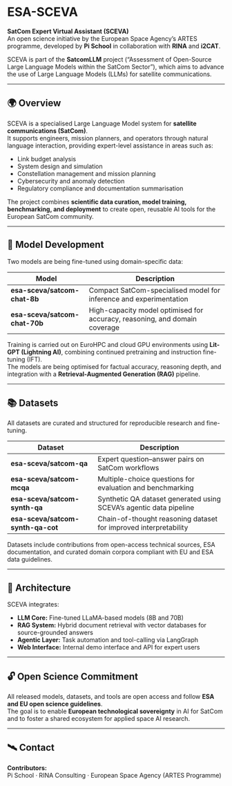 # ESA-SCEVA

**SatCom Expert Virtual Assistant (SCEVA)**  
An open science initiative by the European Space Agency’s ARTES programme, developed by **Pi School** in collaboration with **RINA** and **i2CAT**.

SCEVA is part of the **SatcomLLM** project (“Assessment of Open-Source Large Language Models within the SatCom Sector”), which aims to advance the use of Large Language Models (LLMs) for satellite communications.

---

## 🌍 Overview

SCEVA is a specialised Large Language Model system for **satellite communications (SatCom)**.  
It supports engineers, mission planners, and operators through natural language interaction, providing expert-level assistance in areas such as:

- Link budget analysis  
- System design and simulation  
- Constellation management and mission planning  
- Cybersecurity and anomaly detection  
- Regulatory compliance and documentation summarisation  

The project combines **scientific data curation, model training, benchmarking, and deployment** to create open, reusable AI tools for the European SatCom community.

---

## 🧠 Model Development

Two models are being fine-tuned using domain-specific data:

| Model | Description |
|--------|-------------|
| **esa-sceva/satcom-chat-8b** | Compact SatCom-specialised model for inference and experimentation |
| **esa-sceva/satcom-chat-70b** | High-capacity model optimised for accuracy, reasoning, and domain coverage |

Training is carried out on EuroHPC and cloud GPU environments using **Lit-GPT (Lightning AI)**, combining continued pretraining and instruction fine-tuning (IFT).  
The models are being optimised for factual accuracy, reasoning depth, and integration with a **Retrieval-Augmented Generation (RAG)** pipeline.

---

## 📚 Datasets

All datasets are curated and structured for reproducible research and fine-tuning.

| Dataset | Description |
|----------|-------------|
| **esa-sceva/satcom-qa** | Expert question–answer pairs on SatCom workflows |
| **esa-sceva/satcom-mcqa** | Multiple-choice questions for evaluation and benchmarking |
| **esa-sceva/satcom-synth-qa** | Synthetic QA dataset generated using SCEVA’s agentic data pipeline |
| **esa-sceva/satcom-synth-qa-cot** | Chain-of-thought reasoning dataset for improved interpretability |

Datasets include contributions from open-access technical sources, ESA documentation, and curated domain corpora compliant with EU and ESA data guidelines.

---

## 🧩 Architecture

SCEVA integrates:

- **LLM Core:** Fine-tuned LLaMA-based models (8B and 70B)  
- **RAG System:** Hybrid document retrieval with vector databases for source-grounded answers  
- **Agentic Layer:** Task automation and tool-calling via LangGraph  
- **Web Interface:** Internal demo interface and API for expert users  

---

## 🔓 Open Science Commitment

All released models, datasets, and tools are open access and follow **ESA and EU open science guidelines**.  
The goal is to enable **European technological sovereignty** in AI for SatCom and to foster a shared ecosystem for applied space AI research.

---

## 🛰️ Contact
**Contributors:**  
Pi School · RINA Consulting · European Space Agency (ARTES Programme)

